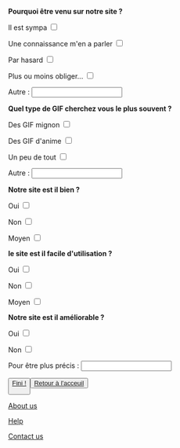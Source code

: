 
<html lang="fr">
	<head>
		<meta charset="utf-8">
		<title>Voici on site</title>
	</head>
	<body>
  <p><strong>Pourquoi être venu sur notre site ?</strong></p>
  <p>Il est sympa <input type="checkbox"/></p>
  <p>Une connaissance m'en a parler <input type="checkbox"/></p>
  <p>Par hasard <input type="checkbox"/></p>
  <p>Plus ou moins obliger... <input type="checkbox"/></p>
  <p>Autre : <input type="text"/></p>
			
  <p><strong>Quel type de GIF cherchez vous le plus souvent ?</strong></p>
  <p>Des GIF mignon <input type="checkbox"/></p>
  <p>Des GIF d'anime <input type="checkbox"/></p>
  <p>Un peu de tout <input type="checkbox"/></p>
  <p>Autre : <input type="text"/></p>
  
   <p><strong>Notre site est il bien ?</strong></p>
  <p>Oui <input type="checkbox"/></p>
  <p>Non <input type="checkbox"/></p>
  <p>Moyen <input type="checkbox"/></p>
  
   <p><strong>le site est il facile d'utilisation ?</strong></p>
  <p>Oui <input type="checkbox"/></p>
  <p>Non <input type="checkbox"/></p>
  <p>Moyen <input type="checkbox"/></p>
  
   <p><strong>Notre site est il améliorable ?</strong></p>
  <p>Oui <input type="checkbox"/></p>
  <p>Non <input type="checkbox"/></p>
  <p>Pour être plus précis : <input type="text"/></p>
  <p></p>
   <button><a href="https://maevebestdev.github.io/Envoyer/">Fini !
	
  <button><a href="https://nsi-team.github.io/GIF_mignon/">Retour à l'acceuil</a></button>
<p> </p>
    <a href="https://maevebestdev.github.io/About_Us/">About us</a>
    <p></p>
    <a href="https://maevebestdev.github.io/Help/">Help</a>
    <p></p>
    <a href="https://maevebestdev.github.io/Contact_Us/">Contact us</a>


